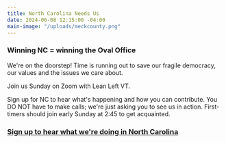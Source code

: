 ```yaml
---
title: North Carolina Needs Us
date: 2024-06-08 12:15:00 -04:00
main-image: "/uploads/meckcounty.png"
---
```


### Winning NC = winning the Oval Office

We're on the doorstep! Time is running out to save our fragile democracy, our values and the issues we care about. 

Join us Sunday on Zoom with Lean Left VT. 

Sign up for NC to hear what's happening and how you can contribute.  You DO NOT have to make calls; we're just asking you to see us in action. First-timers should join early Sunday at 2:45 to get acquainted.

### [Sign up to hear what we're doing in North Carolina](https://www.mobilize.us/leanleftvt/event/599787/)